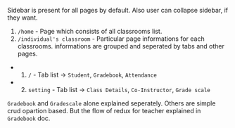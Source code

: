 Sidebar is present for all pages by default. Also user can collapse sidebar, if they want.

1. `/home` - Page which consists of all classrooms list.
2. `/individual's classroom` - Particular page informations for each classrooms. informations are grouped and seperated by tabs and other pages. 
  - 1. `/` - Tab list -> `Student`, `Gradebook`, `Attendance`
  - 2. `setting` - Tab list -> `Class Details`, `Co-Instructor`, `Grade scale`

`Gradebook` and `Gradescale` alone explained seperately. Others are simple crud opartion based. But the flow of redux for teacher explained in `Gradebook` doc.